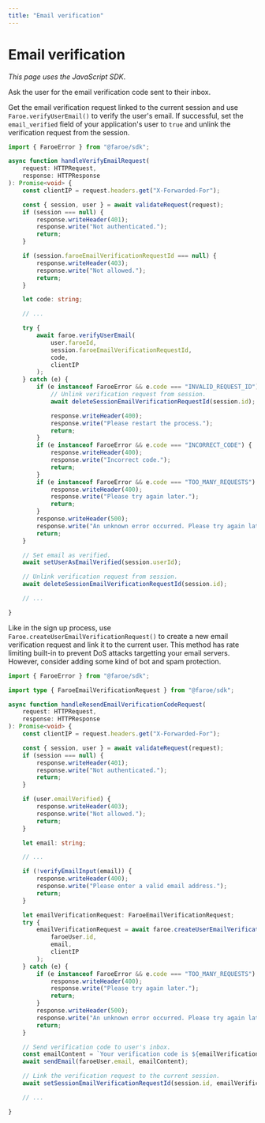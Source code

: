 ```yaml
---
title: "Email verification"
---
```


# Email verification

*This page uses the JavaScript SDK*.

Ask the user for the email verification code sent to their inbox.

Get the email verification request linked to the current session and use `Faroe.verifyUserEmail()` to verify the user's email. If successful, set the `email_verified` field of your application's user to `true` and unlink the verification request from the session.

```ts
import { FaroeError } from "@faroe/sdk";

async function handleVerifyEmailRequest(
    request: HTTPRequest,
    response: HTTPResponse
): Promise<void> {
    const clientIP = request.headers.get("X-Forwarded-For");

    const { session, user } = await validateRequest(request);
    if (session === null) {
        response.writeHeader(401);
        response.write("Not authenticated.");
        return;
    }

    if (session.faroeEmailVerificationRequestId === null) {
        response.writeHeader(403);
        response.write("Not allowed.");
        return;
    }

    let code: string;

    // ...

    try {
        await faroe.verifyUserEmail(
            user.faroeId,
            session.faroeEmailVerificationRequestId,
            code,
            clientIP
        );
    } catch (e) {
        if (e instanceof FaroeError && e.code === "INVALID_REQUEST_ID") {
            // Unlink verification request from session.
            await deleteSessionEmailVerificationRequestId(session.id);

            response.writeHeader(400);
            response.write("Please restart the process.");
            return;
        }
        if (e instanceof FaroeError && e.code === "INCORRECT_CODE") {
            response.writeHeader(400);
            response.write("Incorrect code.");
            return;
        }
        if (e instanceof FaroeError && e.code === "TOO_MANY_REQUESTS") {
            response.writeHeader(400);
            response.write("Please try again later.");
            return;
        }
        response.writeHeader(500);
        response.write("An unknown error occurred. Please try again later.");
        return;
    }

    // Set email as verified.
    await setUserAsEmailVerified(session.userId);

    // Unlink verification request from session.
    await deleteSessionEmailVerificationRequestId(session.id);

    // ...

}
```

Like in the sign up process, use `Faroe.createUserEmailVerificationRequest()` to create a new email verification request and link it to the current user. This method has rate limiting built-in to prevent DoS attacks targetting your email servers. However, consider adding some kind of bot and spam protection.

```ts
import { FaroeError } from "@faroe/sdk";

import type { FaroeEmailVerificationRequest } from "@faroe/sdk";

async function handleResendEmailVerificationCodeRequest(
    request: HTTPRequest,
    response: HTTPResponse
): Promise<void> {
    const clientIP = request.headers.get("X-Forwarded-For");

    const { session, user } = await validateRequest(request);
    if (session === null) {
        response.writeHeader(401);
        response.write("Not authenticated.");
        return;
    }

    if (user.emailVerified) {
        response.writeHeader(403);
        response.write("Not allowed.");
        return;
    }

    let email: string;

    // ...

    if (!verifyEmailInput(email)) {
        response.writeHeader(400);
        response.write("Please enter a valid email address.");
        return;
    }

    let emailVerificationRequest: FaroeEmailVerificationRequest;
    try {
        emailVerificationRequest = await faroe.createUserEmailVerificationRequest(
            faroeUser.id,
            email,
            clientIP
        );
    } catch (e) {
        if (e instanceof FaroeError && e.code === "TOO_MANY_REQUESTS") {
            response.writeHeader(400);
            response.write("Please try again later.");
            return;
        }
        response.writeHeader(500);
        response.write("An unknown error occurred. Please try again later.");
        return;
    }

    // Send verification code to user's inbox.
    const emailContent = `Your verification code is ${emailVerificationRequest.code}.`;
    await sendEmail(faroeUser.email, emailContent);

    // Link the verification request to the current session.
    await setSessionEmailVerificationRequestId(session.id, emailVerificationRequest.id);

    // ...

}
```
